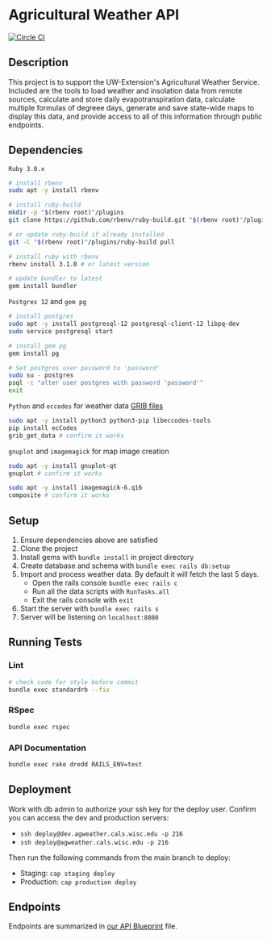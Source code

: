 # Agricultural Weather API

[![Circle CI](https://circleci.com/gh/uwent/ag-weather.svg?style=svg&circle-token=467dfd3ec0f5d33330548a6d939f94d52d3f07ec)](https://circleci.com/gh/uwent/ag-weather)

## Description

This project is to support the UW-Extension's Agricultural Weather Service.  Included are the tools to load weather and insolation data from remote sources, calculate and store daily evapotranspiration data, calculate multiple formulas of degreee days, generate and save state-wide maps to display this data, and provide access to all of this information through public endpoints.

## Dependencies

`Ruby 3.0.x`
```bash
# install rbenv
sudo apt -y install rbenv

# install ruby-build
mkdir -p "$(rbenv root)"/plugins
git clone https://github.com/rbenv/ruby-build.git "$(rbenv root)"/plugins/ruby-build

# or update ruby-build if already installed
git -C "$(rbenv root)"/plugins/ruby-build pull

# install ruby with rbenv
rbenv install 3.1.0 # or latest version

# update bundler to latest
gem install bundler
```

`Postgres 12` and `gem pg`
```bash
# install postgres
sudo apt -y install postgresql-12 postgresql-client-12 libpq-dev
sudo service postgresql start

# install gem pg
gem install pg

# Set postgres user password to 'password'
sudo su - postgres
psql -c "alter user postgres with password 'password'"
exit
```

`Python` and `eccodes` for weather data [GRIB files](https://en.wikipedia.org/wiki/GRIB)
```bash
sudo apt -y install python3 python3-pip libeccodes-tools
pip install ecCodes
grib_get_data # confirm it works
```

`gnuplot` and `imagemagick` for map image creation
```bash
sudo apt -y install gnuplot-qt
gnuplot # confirm it works

sudo apt -y install imagemagick-6.q16
composite # confirm it works
```

## Setup

1. Ensure dependencies above are satisfied
2. Clone the project
3. Install gems with `bundle install` in project directory
4. Create database and schema with `bundle exec rails db:setup`
5. Import and process weather data. By default it will fetch the last 5 days.
    * Open the rails console `bundle exec rails c`
    * Run all the data scripts with `RunTasks.all`
    * Exit the rails console with `exit`
6. Start the server with `bundle exec rails s`
7. Server will be listening on `localhost:8080`

## Running Tests

### Lint

```bash
# check code for style before commit
bundle exec standardrb --fix
```

### RSpec

```bash
bundle exec rspec
```

### API Documentation

```bash
bundle exec rake dredd RAILS_ENV=test
```

## Deployment

Work with db admin to authorize your ssh key for the deploy user. Confirm you can access the dev and production servers:

* `ssh deploy@dev.agweather.cals.wisc.edu -p 216`
* `ssh deploy@agweather.cals.wisc.edu -p 216`

Then run the following commands from the main branch to deploy:

* Staging: `cap staging deploy`
* Production: `cap production deploy`

## Endpoints

Endpoints are summarized in [our API Blueprint](apiary.apib) file.
